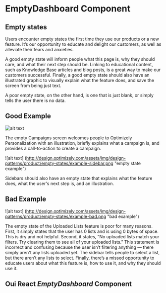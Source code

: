 # EmptyDashboard Component

## Empty states
Users encounter empty states the first time they use our products or a new feature. It’s our opportunity to educate and delight our customers, as well as alleviate their fears and anxieties.

A good empty state will inform people what this page is, why they should care, and what their next step should be. Linking to educational content, such as Knowledge Base articles and blog posts, is a great way to make our customers successful. Finally, a good empty state should also have an illustrated graphic to visually explain what the feature does, and save the screen from being just text.

A poor empty state, on the other hand, is one that is just blank, or simply tells the user there is no data.

## Good Example

![alt text](http://design.optimizely.com/assets/img/design-patterns/product/empty-states/example-good.png "empty state example")

The empty Campaigns screen welcomes people to Optimizely Personalization with an illustration, briefly explains what a campaign is, and provides a call-to-action to create a campaign.

![alt text] (http://design.optimizely.com/assets/img/design-patterns/product/empty-states/example-sidebar.png "empty state example")

Sidebars should also have an empty state that explains what the feature does, what the user's next step is, and an illustration.

## Bad Example 

![alt text] (http://design.optimizely.com/assets/img/design-patterns/product/empty-states/example-bad.png "bad example")

The empty state of the Uploaded Lists feature is poor for many reasons. First, it simply states that the user has 0 lists and is using 0 bytes of space. This is dry and not helpful. Second, it states, “No uploaded lists match your filters. Try clearing them to see all of your uploaded lists.” This statement is incorrect and confusing because the user isn’t filtering anything — there simply aren't any lists uploaded yet. The sidebar tells people to select a list, but there aren’t any lists to select. Finally, there’s a missed opportunity to educate users about what this feature is, how to use it, and why they should use it.

## Oui React *EmptyDashboard* Component